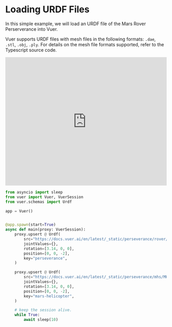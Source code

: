 
# Loading URDF Files 

In this simple example, we will load an URDF file of the Mars Rover Perserverance into Vuer.

Vuer supports URDF files with mesh files in the following formats: `.dae`, `.stl`, `.obj`, `.ply`. For 
details on the mesh file formats supported, refer to the Typescript source code.

<iframe src="https://vuer.ai/?background=131416,fff&collapseMenu=true&scene=3gAEqGNoaWxkcmVukt4AB6hjaGlsZHJlbpCjdGFnpFVyZGaja2V5rHBlcnNldmVyYW5jZaNzcmPZRGh0dHBzOi8vZG9jcy52dWVyLmFpL2VuL2xhdGVzdC9fc3RhdGljL3BlcnNldmVyYW5jZS9yb3Zlci9tMjAyMC51cmRmq2pvaW50VmFsdWVz3gAAqHJvdGF0aW9uk8tACR64YAAAAAAAqHBvc2l0aW9ukwAA%2Ft4AB6hjaGlsZHJlbpCjdGFnpFVyZGaja2V5r21hcnMtaGVsaWNvcHRlcqNzcmPZQGh0dHBzOi8vZG9jcy52dWVyLmFpL2VuL2xhdGVzdC9fc3RhdGljL3BlcnNldmVyYW5jZS9taHMvTUhTLnVyZGaram9pbnRWYWx1ZXPeAACocm90YXRpb26Ty0AJHrhgAAAAAACocG9zaXRpb26TAAD%2BrGh0bWxDaGlsZHJlbpCrcmF3Q2hpbGRyZW6QqmJnQ2hpbGRyZW6Q" width="100%" height="400px" frameborder="0"></iframe>

```python
from asyncio import sleep
from vuer import Vuer, VuerSession
from vuer.schemas import Urdf

app = Vuer()


@app.spawn(start=True)
async def main(proxy: VuerSession):
    proxy.upsert @ Urdf(
        src="https://docs.vuer.ai/en/latest/_static/perseverance/rover/m2020.urdf",
        jointValues={},
        rotation=[3.14, 0, 0],
        position=[0, 0, -2],
        key="perseverance",
    )

    proxy.upsert @ Urdf(
        src="https://docs.vuer.ai/en/latest/_static/perseverance/mhs/MHS.urdf",
        jointValues={},
        rotation=[3.14, 0, 0],
        position=[0, 0, -2],
        key="mars-helicopter",
    )

    # keep the session alive.
    while True:
        await sleep(10)
```
